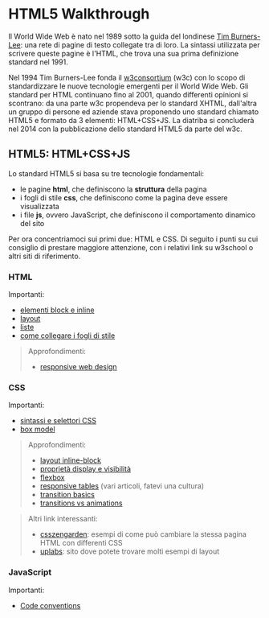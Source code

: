 # HTML5 Walkthrough

Il World Wide Web è nato nel 1989 sotto la guida del londinese [Tim Burners-Lee](https://en.wikipedia.org/wiki/Tim_Berners-Lee): una rete di pagine di testo collegate tra di loro. La sintassi utilizzata per scrivere queste pagine è l'HTML, che trova una sua prima definizione standard nel 1991.

Nel 1994 Tim Burners-Lee fonda il [w3consortium](https://www.w3.org/) (w3c) con lo scopo di standardizzare le nuove tecnologie emergenti per il World Wide Web. Gli standard per HTML continuano fino al 2001, quando differenti opinioni si scontrano: da una parte w3c propendeva per lo standard XHTML, dall'altra un gruppo di persone ed aziende stava proponendo uno standard chiamato HTML5 e formato da 3 elementi: HTML+CSS+JS. La diatriba si concluderà nel 2014 con la pubblicazione dello standard HTML5 da parte del w3c.

## HTML5: HTML+CSS+JS
Lo standard HTML5 si basa su tre tecnologie fondamentali:
- le pagine **html**, che definiscono la **struttura** della pagina
- i fogli di stile **css**, che definiscono come la pagina deve essere visualizzata
- i file **js**, ovvero JavaScript, che definiscono il comportamento dinamico del sito

Per ora concentriamoci sui primi due: HTML e CSS. Di seguito i punti su cui consiglio di prestare maggiore attenzione, con i relativi link su w3school o altri siti di riferimento.

### HTML
Importanti:
- [elementi block e inline](https://www.w3schools.com/html/html_blocks.asp)
- [layout](https://www.w3schools.com/html/html_layout.asp)
- [liste](https://www.w3schools.com/html/html_lists.asp)
- [come collegare i fogli di stile](https://www.w3schools.com/html/html_css.asp)

> Approfondimenti:
> - [responsive web design](https://www.w3schools.com/html/html_responsive.asp)

### CSS
Importanti:
- [sintassi e selettori CSS](https://www.w3schools.com/css/css_syntax.asp)
- [box model](https://www.w3schools.com/css/css_boxmodel.asp)

> Approfondimenti:
> - [layout inline-block](https://www.w3schools.com/css/css_inline-block.asp)
> - [proprietà display e visibilità](https://www.w3schools.com/css/css_display_visibility.asp)
> - [flexbox](https://www.w3schools.com/css/css3_flexbox.asp)
> - [responsive tables](https://css-tricks.com/tag/responsive-tables/) (vari articoli, fatevi una cultura)
> - [transition basics](https://www.w3schools.com/css/css3_transitions.asp)
> - [transitions vs animations](https://cssanimation.rocks/transition-vs-animation/)

> Altri link interessanti:
> - [csszengarden](http://csszengarden.com): esempi di come può cambiare la stessa pagina HTML con differenti CSS
> - [uplabs](https://www.uplabs.com/): sito dove potete trovare molti esempi di layout

### JavaScript
Importanti:
- [Code conventions](https://crockford.com/javascript/code.html)
